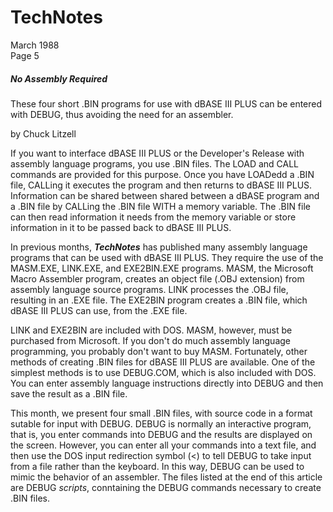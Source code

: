 # TechNotes
March 1988<br>
Page 5

##### No Assembly Required

These four short .BIN programs for use with dBASE III PLUS can be entered with DEBUG, thus avoiding the need for an assembler.

by Chuck Litzell

If you want to interface dBASE III PLUS or the Developer's Release with assembly language programs, you use .BIN files. The LOAD and CALL commands are provided for this purpose. Once you have LOADedd a .BIN file,  CALLing it executes the program and then returns to dBASE III PLUS. Information can be shared between shared between a dBASE program and a .BIN file by CALLing the .BIN file WITH a memory variable. The .BIN file can then read information it needs from the memory variable or store information in it to be passed back to dBASE III PLUS.

In previous months, ***TechNotes*** has published many assembly language programs that can be used with dBASE III PLUS. They require the use of the MASM.EXE, LINK.EXE, and EXE2BIN.EXE programs. MASM, the Microsoft Macro Assembler program, creates an object file (.OBJ extension) from assembly language source programs. LINK processes the .OBJ file, resulting in an .EXE file. The EXE2BIN program creates a .BIN file, which dBASE III PLUS can use, from the .EXE file.

LINK and EXE2BIN are included with DOS. MASM, however, must be purchased from Microsoft. If you don't do much assembly language programming, you probably don't want to buy MASM. Fortunately, other methods of creating .BIN files for dBASE III PLUS are available. One of the simplest methods is to use DEBUG.COM, which is also included with DOS. You can enter assembly language instructions directly into DEBUG and then save the result as a .BIN file.

This month, we present four small .BIN files, with source code in a format sutable for input with DEBUG. DEBUG is normally an interactive program, that is, you enter commands into DEBUG and the results are displayed on the screen. However, you can enter all your commands into a text file, and then use the DOS input redirection symbol (<) to tell DEBUG to take input from a file rather than the keyboard. In this way, DEBUG can be used to mimic the behavior of an assembler. The files listed at the end of this article are DEBUG *scripts*, conntaining the DEBUG commands necessary to create .BIN files.
